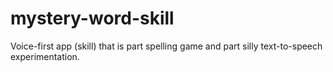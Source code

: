 # mystery-word-skill
Voice-first app (skill) that is part spelling game and part silly text-to-speech experimentation.
